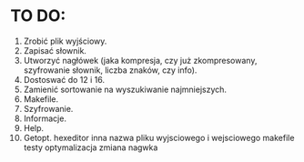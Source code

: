 # TO DO:
1. Zrobić plik wyjściowy.
2. Zapisać słownik.
3. Utworzyć nagłówek (jaka kompresja, czy już zkompresowany, szyfrowanie słownik, liczba znaków, czy info).
4. Dostoswać do 12 i 16.
5. Zamienić sortowanie na wyszukiwanie najmniejszych.
6. Makefile.
7. Szyfrowanie.
8. Informacje.
9.  Help.
10. Getopt.
hexeditor
inna nazwa pliku wyjsciowego i wejsciowego
makefile testy
optymalizacja
zmiana nagwka